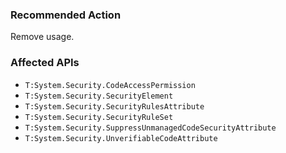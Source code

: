 ### Recommended Action
Remove usage.

### Affected APIs
* `T:System.Security.CodeAccessPermission`
* `T:System.Security.SecurityElement`
* `T:System.Security.SecurityRulesAttribute`
* `T:System.Security.SecurityRuleSet`
* `T:System.Security.SuppressUnmanagedCodeSecurityAttribute`
* `T:System.Security.UnverifiableCodeAttribute`

